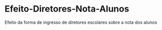 # Efeito-Diretores-Nota-Alunos
Efeito da forma de ingresso de diretores escolares sobre a nota dos alunos
